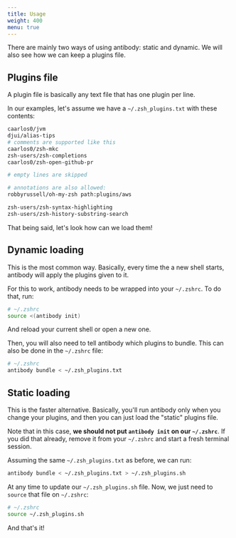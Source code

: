 ```yaml
---
title: Usage
weight: 400
menu: true
---
```


There are mainly two ways of using antibody: static and dynamic.
We will also see how we can keep a plugins file.

## Plugins file

A plugin file is basically any text file that has one plugin per line.

In our examples, let's assume we have a `~/.zsh_plugins.txt` with these
contents:

```sh
caarlos0/jvm
djui/alias-tips
# comments are supported like this
caarlos0/zsh-mkc
zsh-users/zsh-completions
caarlos0/zsh-open-github-pr

# empty lines are skipped

# annotations are also allowed:
robbyrussell/oh-my-zsh path:plugins/aws

zsh-users/zsh-syntax-highlighting
zsh-users/zsh-history-substring-search
```

That being said, let's look how can we load them!

## Dynamic loading

This is the most common way. Basically, every time the a new shell starts,
antibody will apply the plugins given to it.

For this to work, antibody needs to be wrapped into your `~/.zshrc`. To do
that, run:

```sh
# ~/.zshrc
source <(antibody init)
```

And reload your current shell or open a new one.

Then, you will also need to tell antibody which plugins to bundle.
This can also be done in the `~/.zshrc` file:

```sh
# ~/.zshrc
antibody bundle < ~/.zsh_plugins.txt
```

## Static loading

This is the faster alternative. Basically, you'll run antibody only when
you change your plugins, and then you can just load the "static" plugins file.

Note that in this case, **we should not put `antibody init` on our `~/.zshrc`**.
If you did that already, remove it from your `~/.zshrc` and start a fresh
terminal session.

Assuming the same `~/.zsh_plugins.txt` as before, we can run:

```sh
antibody bundle < ~/.zsh_plugins.txt > ~/.zsh_plugins.sh
```

At any time to update our `~/.zsh_plugins.sh` file. Now, we just need to
`source` that file on `~/.zshrc`:

```sh
# ~/.zshrc
source ~/.zsh_plugins.sh
```

And that's it!
